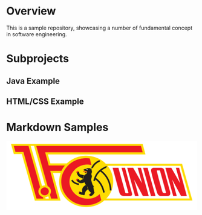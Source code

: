 # Overview
This is a sample repository, showcasing a number of fundamental concept in software engineering.
# Subprojects

## Java Example

## HTML/CSS Example

# Markdown Samples

![Eisern Union!](/js_example/simple-html/img/1._FC_Union_Berlin_Logo.svg.png "Union Berlin")
